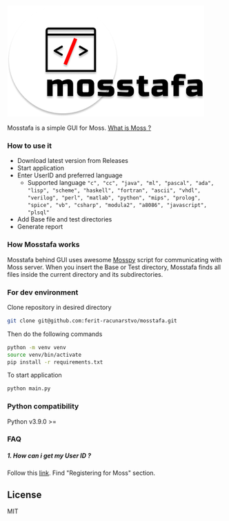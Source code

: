 ![Logo](logo.png)

Mosstafa is a simple GUI for Moss.   [What is Moss ?](https://theory.stanford.edu/~aiken/moss/)

### How to use it 
* Download latest version from Releases
* Start application
* Enter UserID and preferred language
    * Supported language ``` "c",
        "cc",
        "java",
        "ml",
        "pascal",
        "ada",
        "lisp",
        "scheme",
        "haskell",
        "fortran",
        "ascii",
        "vhdl",
        "verilog",
        "perl",
        "matlab",
        "python",
        "mips",
        "prolog",
        "spice",
        "vb",
        "csharp",
        "modula2",
        "a8086",
        "javascript",
        "plsql" ``` 
* Add Base file and test directories
* Generate report

### How Mosstafa works

Mosstafa behind GUI uses awesome [Mosspy](https://github.com/soachishti/moss.py) script for communicating with Moss server. When you insert the Base or Test directory, Mosstafa finds all files inside the current directory and its subdirectories. 

### For dev environment

Clone repository in desired directory
```sh
git clone git@github.com:ferit-racunarstvo/mosstafa.git
``` 
Then do the following commands
```sh
python -m venv venv
source venv/bin/activate
pip install -r requirements.txt 
``` 
To start application
```sh
python main.py
``` 

### Python compatibility
Python v3.9.0 >=

### FAQ

##### 1. How can i get my User ID ?
Follow this [link](https://theory.stanford.edu/~aiken/moss/). Find "Registering for Moss" section.

License
----

MIT
